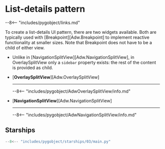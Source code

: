 # List-details pattern

--8<-- "includes/pygobject/links.md"

To create a list-details UI pattern, there are two widgets available.
Both are typically used with [Breakpoint][Adw.Breakpoint] to implement reactive functionality at smaller sizes.
Note that Breakpoint does not have to be a child of either view.

-   Unlike in [NavigationSplitView][Adw.NavigationSplitView], in OverlaySplitView only a `sidebar` property exists: the rest of the content is provided as child.

<div class="grid cards" markdown>

-   [**OverlaySplitView**][Adw.OverlaySplitView]

    ---

    --8<-- "includes/pygobject/AdwOverlaySplitView/info.md"

-   [**NavigationSplitView**][Adw.NavigationSplitView]

    ---

    --8<-- "includes/pygobject/AdwNavigationSplitView/info.md"

</div>

## Starships

```py
--8<-- "includes/pygobject/starships/03/main.py"
```

